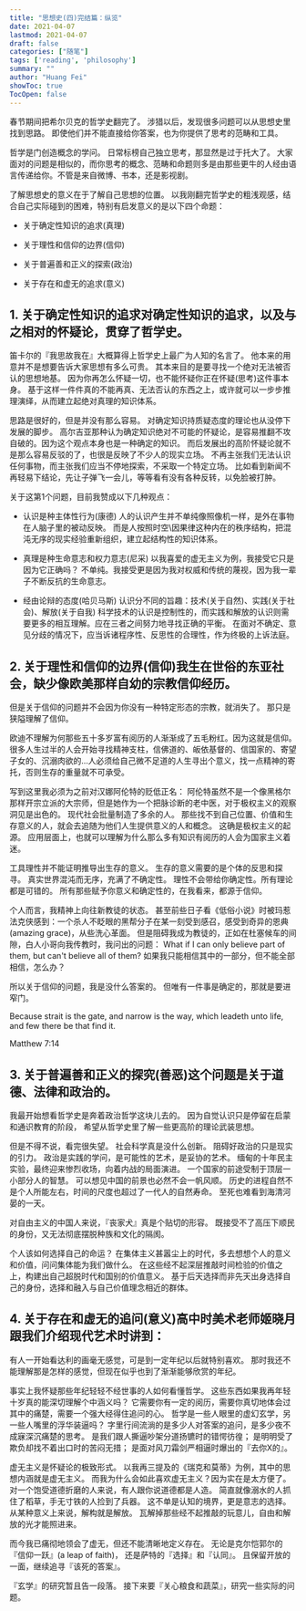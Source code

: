 ```yaml
---
title: "思想史(四)完结篇：纵览"
date: 2021-04-07
lastmod: 2021-04-07
draft: false
categories: ["随笔"]
tags: ['reading', 'philosophy']
summary: ""
author: "Huang Fei"
showToc: true
TocOpen: false
---
```


春节期间把希尔贝克的哲学史翻完了。
涉猎以后，发现很多问题可以从思想史里找到思路。
即使他们并不能直接给你答案，也为你提供了思考的范畴和工具。

哲学是门创造概念的学问。
日常标榜自己独立思考，那显然是过于托大了。
大家面对的问题是相似的，而你思考的概念、范畴和命题则多是由那些更牛的人经由语言传递给你。不管是来自微博、书本，还是影视剧。

了解思想史的意义在于了解自己思想的位置。
以我刚翻完哲学史的粗浅观感，结合自己实际碰到的困难，特别有启发意义的是以下四个命题：

- 关于确定性知识的追求(真理)

- 关于理性和信仰的边界(信仰)

- 关于普遍善和正义的探索(政治)

- 关于存在和虚无的追求(意义)

## 1. 关于确定性知识的追求对确定性知识的追求，以及与之相对的怀疑论，贯穿了哲学史。
笛卡尔的『我思故我在』大概算得上哲学史上最广为人知的名言了。
他本来的用意并不是想要告诉大家思想有多么可贵。
其本来目的是要寻找一个绝对无法被否认的思想地基。
因为你再怎么怀疑一切，也不能怀疑你正在怀疑(思考)这件事本身。
基于这样一件件真的不能再真、无法否认的东西之上，或许就可以一步步推理演绎，从而建立起绝对真理的知识体系。

思路是很好的，但是并没有那么容易。
对确定知识持质疑态度的理论也从没停下发展的脚步。
高尔吉亚那种认为确定知识绝对不可能的怀疑论，是容易推翻不攻自破的。因为这个观点本身也是一种确定的知识。
而后发展出的高阶怀疑论就不是那么容易反驳的了，也很是反映了不少人的现实立场。
不再主张我们无法认识任何事物，而主张我们应当不停地探索，不采取一个特定立场。
比如看到新闻不再轻易下结论，先让子弹飞一会儿，等等看有没有各种反转，以免脸被打肿。

关于这第1个问题，目前我赞成以下几种观点：

- 认识是种主体性行为(康德)
人的认识产生并不单纯像照像机一样，是外在事物在人脑子里的被动反映。
而是人按照时空\因果律这种内在的秩序结构，把混沌无序的现实经验重新组织，建立起结构性的知识体系。

- 真理是种生命意志和权力意志(尼采)
以我喜爱的虚无主义为例，我接受它只是因为它正确吗？
不单纯。我接受更是因为我对权威和传统的蔑视，因为我一辈子不断反抗的生命意志。

- 经由论辩的态度(哈贝马斯)
认识分不同的旨趣：技术(关于自然)、实践(关于社会)、解放(关于自我)
科学技术的认识是控制性的，而实践和解放的认识则需要更多的相互理解。应在三者之间努力地寻找正确的平衡。
在面对不确定、意见分歧的情况下，应当诉诸程序性、反思性的合理性，作为终极的上诉法庭。

## 2. 关于理性和信仰的边界(信仰)我生在世俗的东亚社会，缺少像欧美那样自幼的宗教信仰经历。
但是关于信仰的问题并不会因为你没有一种特定形态的宗教，就消失了。
那只是狭隘理解了信仰。

欧迪不理解为何那些五十多岁富有阅历的人渐渐成了五毛粉红。因为这就是信仰。
很多人生过半的人会开始寻找精神支柱，信佛道的、皈依基督的、信国家的、寄望子女的、沉溺肉欲的…人必须给自己微不足道的人生寻出个意义，找一点精神的寄托，否则生存的重量就不可承受。

写到这里我必须为之前对汉娜阿伦特的贬低正名：
阿伦特虽然不是一个像黑格尔那样开宗立派的大宗师，但是她作为一个把脉诊断的老中医，对于极权主义的观察洞见是出色的。
现代社会批量制造了多余的人。
那些找不到自己位置、价值和生存意义的人，就会去追随为他们人生提供意义的人和概念。
这确是极权主义的起源。
应用层面上，也就可以理解为什么那么多有知识有阅历的人会为国家主义着迷。

工具理性并不能证明推导出生存的意义。
生存的意义需要的是个体的反思和探寻。
真实世界混沌而无序，充满了不确定性。
理性不会带给你确定性。所有理论都是可错的。
所有那些赋予你意义和确定性的，在我看来，都源于信仰。

个人而言，我精神上向往新教徒的状态。
甚至前些日子看《低俗小说》时被玛惹法克侠感到：一个杀人不眨眼的黑帮分子在某一刻受到感召，感受到奇异的恩典(amazing grace)，从些洗心革面。
但是阻碍我成为教徒的，正如在杜塞候车的间隙，白人小哥向我传教时，我问出的问题：
What if I can only believe part of them, but can't believe all of them?
如果我只能相信其中的一部分，但不能全部相信，怎么办？

所以关于信仰的问题，我是没什么答案的。
但唯有一件事是确定的，那就是要进窄门。

Because strait is the gate, and narrow is the way, which leadeth unto life, and few there be that find it.

Matthew 7:14

## 3. 关于普遍善和正义的探究(善恶)这个问题是关于道德、法律和政治的。
我最开始想看哲学史是奔着政治哲学这块儿去的。
因为自觉认识只是停留在启蒙和通识教育的阶段，
希望从哲学史里了解一些更高阶的理论武装思想。

但是不得不说，看完很失望。
社会科学真是没什么创新。
阻碍好政治的只是现实的引力。
政治是实践的学问，是可能性的艺术，是妥协的艺术。
缅甸的十年民主实验，最终迎来惨烈收场，向着内战的局面演进。
一个国家的前途受制于顶层一小部分人的智慧。
可以想见中国的前景也必然不会一帆风顺。
历史的进程自然不是个人所能左右，时间的尺度也超过了一代人的自然寿命。
至死也难看到海清河晏的一天。

对自由主义的中国人来说，『丧家犬』真是个贴切的形容。
既接受不了高压下顺民的身份，又无法彻底摆脱种族和文化的隔阂。

个人该如何选择自己的命运？
在集体主义甚嚣尘上的时代，多去想想个人的意义和价值，问问集体能为我们做什么。
在这些经不起深层推敲时间检验的价值之上，构建出自己超脱时代和国别的价值意义。
基于后天选择而非先天出身选择自己的身份，选择和融入与自己价值理念相近的群体。

## 4. 关于存在和虚无的追问(意义)高中时美术老师姬晓月跟我们介绍现代艺术时讲到：
有人一开始看达利的画毫无感觉，可是到一定年纪以后就特别喜欢。
那时我还不能理解那是怎样的感觉，但现在似乎也到了渐渐能够欣赏的年纪。

事实上我怀疑那些年纪轻轻不经世事的人如何看懂哲学。
这些东西如果我再年轻十岁真的能深切理解个中涵义吗？
它需要你有一定的阅历，需要你真切地体会过其中的痛楚，需要一个强大经得住追问的心。
哲学是一些人眼里的虚幻玄学，另一些人嘴里的浮华装逼吗？
字里行间流淌的是多少人对答案的追问，是多少夜不成寐深沉痛楚的思考。
是我们跟人撕逼吵架分道扬镳时的错愕彷徨；
是明明受了欺负却找不着出口时的苦闷无措；
是面对风刀霜剑严相逼时爆出的『去你X的』。

虚无主义是怀疑论的极致形式。
以我再三提及的《瑞克和莫蒂》为例，其中的思想内涵就是虚无主义。
而我为什么会如此喜欢虚无主义？因为实在是太方便了。
对一个饱受道德折磨的人来说，有人跟你说道德都是人造。
简直就像溺水的人抓住了稻草，手无寸铁的人捡到了兵器。
这不单是认知的境界，更是意志的选择。
从某种意义上来说，解构就是解放。
瓦解掉那些经不起推敲的玩意儿，自由和解放的光才能照进来。

而今我已痛彻地领会了虚无，但还不能清晰地定义存在。
无论是克尔恺郭尔的『信仰一跃』(a leap of faith)，
还是萨特的『选择』和『认同』。
且保留开放的一面，继续追寻『该死的答案』。

『玄学』的研究暂且告一段落。
接下来要『关心粮食和蔬菜』，研究一些实际的问题。
